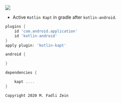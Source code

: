 ![](https://raw.githubusercontent.com/gzeinnumer/KaptExample/master/image/KaptExample.JPG)

- Active `Kotlin Kapt` in gradle after `kotlin-android`.
```gradle
plugins {
    id 'com.android.application'
    id 'kotlin-android'
}
apply plugin: 'kotlin-kapt'

android {

}

dependencies {

    kapt ....
}
```

```
Copyright 2020 M. Fadli Zein
```